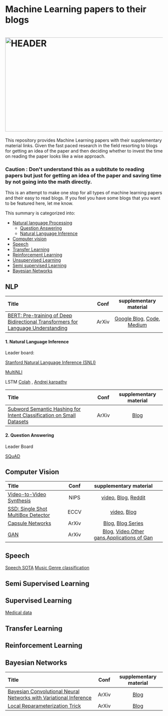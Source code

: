 # Machine Learning papers to their blogs

<div align="left">
<h1>
    <img alt="HEADER" src="start.jpg" width="900" height="300"></img>
</h1>

This repository provides Machine Learning papers with their supplementary material links. Given the fast paced research in the field resorting to blogs for getting an idea of the paper and then deciding whether to invest the time on reading the paper looks like a wise approach.

### Caution : Don't understand this as a subtitute to reading papers but just for getting an idea of the paper and saving time by not going into the math directly.

This is an attempt to make  one stop for all types of machine learning papers and their easy to read blogs. If you feel you have some blogs that you want to be featured here, let me know.

This summary is categorized into:

- [Natural language Processing](https://github.com/purvanshi/ML-Research-Made-Easy#NLP)
  - [Question Answering](https://github.com/purvanshi/ML-Research-Made-Easys#Language-Modelling)
  - [Natural Language Inference](https://github.com/purvanshi/ML-Research-Made-Easy#supervised-learning) 
- [Computer vision](https://github.com/purvanshi/ML-Research-Made-Easy#computer-vision)
- [Speech](https://github.com/purvanshi/ML-Research-Made-Easy#speech)
- [Transfer Learning](https://github.com/purvanshi/ML-Research-Made-Easy#transfer-learning)
- [Reinforcement Learning](https://github.com/purvanshi/ML-Research-Made-Easy#reinforcement-learning)
- [Unsupervised Learning](https://github.com/purvanshi/ML-Research-Made-Easy#unsupervised-learning)
- [Semi supervised Learning](https://github.com/purvanshi/ML-Research-Made-Easy#semi-supervised-learning)
- [Bayesian Networks](https://github.com/purvanshi/ML-Research-Made-Easy#bayesian-networks)



## NLP

| Title | Conf | supplementary material |
|:--------|:--------:|:--------:|
| [BERT: Pre-training of Deep Bidirectional Transformers for Language Understanding](https://arxiv.org/abs/1810.04805) | ArXiv | [Google Blog](https://ai.googleblog.com/2018/11/open-sourcing-bert-state-of-art-pre.html), [Code](https://github.com/google-research/bert), [Medium](https://medium.com/syncedreview/best-nlp-model-ever-google-bert-sets-new-standards-in-11-language-tasks-4a2a189bc155) |


#### 1. Natural Language Inference 
Leader board: 

[Stanford Natural Language Inference (SNLI)](https://nlp.stanford.edu/projects/snli/)

[MultiNLI](https://www.kaggle.com/c/multinli-matched-open-evaluation/leaderboard)

LSTM [Colah](http://colah.github.io/posts/2015-08-Understanding-LSTMs/) , [Andrej karpathy](http://karpathy.github.io/2015/05/21/rnn-effectiveness/)

| Title | Conf | supplementary material |
|:--------|:--------:|:--------:|
| [Subword Semantic Hashing for Intent Classification on Small Datasets](https://arxiv.org/abs/1810.07150) | ArXiv | [Blog](https://chatbotslife.com/know-your-intent-sota-results-in-intent-classification-8e1ca47f364c) |



#### 2. Question Answering
Leader Board

[SQuAD](https://rajpurkar.github.io/SQuAD-explorer/)



## Computer Vision
| Title | Conf | supplementary material | 
|:--------|:--------:|:--------:|
| [Video-to-Video Synthesis](https://arxiv.org/abs/1808.06601) | NIPS | [video](https://youtu.be/5zlcXTCpQqM), [Blog](https://www.techleer.com/articles/549-video-to-video-synthesis-at-2k-resolution-using-a-conditional-gan-framework/), [Reddit](https://www.reddit.com/r/MachineLearning/comments/98ulq8/videotovideo_synthesis_from_nvidia_with_code_r/)  |
| [SSD: Single Shot MultiBox Detector](https://arxiv.org/abs/1512.02325) | ECCV | [video](https://www.youtube.com/watch?v=nDPWywWRIRo), [Blog](https://towardsdatascience.com/understanding-ssd-multibox-real-time-object-detection-in-deep-learning-495ef744fab)|
| [Capsule Networks](https://arxiv.org/abs/1710.09829) | ArXiv | [Blog](https://cezannec.github.io/Capsule_Networks/), [Blog Series](https://medium.com/ai%C2%B3-theory-practice-business/understanding-hintons-capsule-networks-part-i-intuition-b4b559d1159b)|
| [GAN](https://arxiv.org/pdf/1406.2661) | ArXiv | [Blog](https://www.analyticsvidhya.com/blog/2017/06/introductory-generative-adversarial-networks-gans/), [Video](https://www.youtube.com/watch?v=HGYYEUSm-0Q),[Other gans](https://github.com/nightrome/really-awesome-gan),[Applications of Gan](https://medium.com/@jonathan_hui/gan-some-cool-applications-of-gans-4c9ecca35900)|



## Speech
[Speech SOTA](https://github.com/syhw/wer_are_we)
[Music Genre classification](https://hackernoon.com/finding-the-genre-of-a-song-with-deep-learning-da8f59a61194)

## Semi Supervised Learning


## Supervised Learning
[Medical data](https://github.com/beamandrew/medical-data)
## Transfer Learning



## Reinforcement Learning

## Bayesian Networks


| Title | Conf | supplementary material |
|:--------|:--------:|:--------:|
| [Bayesian Convolutional Neural Networks with Variational Inference](https://arxiv.org/abs/1806.05978) | ArXiv | [Blog](https://medium.com/neuralspace/bayesian-convolutional-neural-networks-with-bayes-by-backprop-c84dcaaf086e) |
| [Local Reparameterization Trick](https://arxiv.org/abs/1506.02557) | ArXiv | [Blog](https://medium.com/@llionj/the-reparameterization-trick-4ff30fe92954) |
